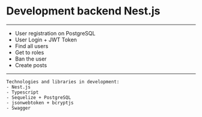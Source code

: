 # Development backend Nest.js

***

* User registration on PostgreSQL
* User Login + JWT Token
* Find all users
* Get to roles
* Ban the user
* Create posts

***


```
Technologies and libraries in development:
- Nest.js
- Typescript
- Sequelize + PostgreSQL
- jsonwebtoken + bcryptjs
- Swagger
```


